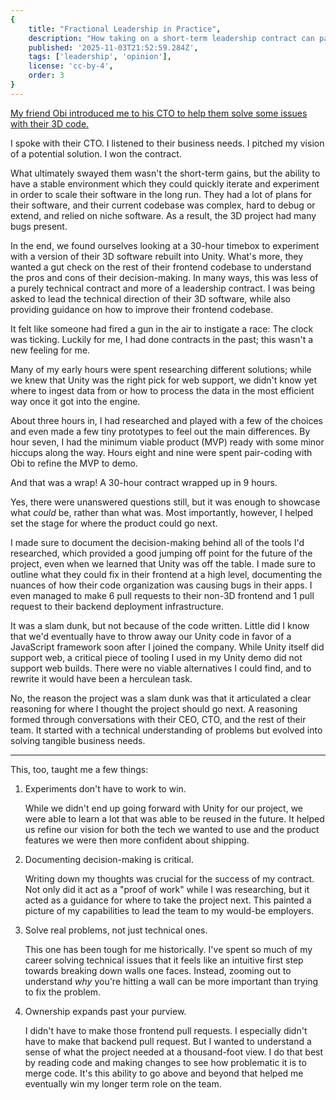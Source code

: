 ```yaml
---
{
    title: "Fractional Leadership in Practice",
    description: "How taking on a short-term leadership contract can pave the way to long-term opportunities.",
    published: '2025-11-03T21:52:59.284Z',
    tags: ['leadership', 'opinion'],
    license: 'cc-by-4',
    order: 3
}
---
```


[My friend Obi introduced me to his CTO to help them solve some issues with their 3D code.](/posts/the-power-of-showing-up)

I spoke with their CTO. I listened to their business needs. I pitched my vision of a potential solution. I won the contract.

What ultimately swayed them wasn't the short-term gains, but the ability to have a stable environment which they could quickly iterate and experiment in order to scale their software in the long run. They had a lot of plans for their software, and their current codebase was complex, hard to debug or extend, and relied on niche software. As a result, the 3D project had many bugs present.

In the end, we found ourselves looking at a 30-hour timebox to experiment with a version of their 3D software rebuilt into Unity. What's more, they wanted a gut check on the rest of their frontend codebase to understand the pros and cons of their decision-making. In many ways, this was less of a purely technical contract and more of a leadership contract. I was being asked to lead the technical direction of their 3D software, while also providing guidance on how to improve their frontend codebase.

It felt like someone had fired a gun in the air to instigate a race: The clock was ticking. Luckily for me, I had done contracts in the past; this wasn't a new feeling for me.

Many of my early hours were spent researching different solutions; while we knew that Unity was the right pick for web support, we didn't know yet where to ingest data from or how to process the data in the most efficient way once it got into the engine.

About three hours in, I had researched and played with a few of the choices and even made a few tiny prototypes to feel out the main differences. By hour seven, I had the minimum viable product (MVP) ready with some minor hiccups along the way. Hours eight and nine were spent pair-coding with Obi to refine the MVP to demo.

And that was a wrap! A 30-hour contract wrapped up in 9 hours.

Yes, there were unanswered questions still, but it was enough to showcase what _could_ be, rather than what was. Most importantly, however, I helped set the stage for where the product could go next.

I made sure to document the decision-making behind all of the tools I'd researched, which provided a good jumping off point for the future of the project, even when we learned that Unity was off the table. I made sure to outline what they could fix in their frontend at a high level, documenting the nuances of how their code organization was causing bugs in their apps. I even managed to make 6 pull requests to their non-3D frontend and 1 pull request to their backend deployment infrastructure.

It was a slam dunk, but not because of the code written. Little did I know that we'd eventually have to throw away our Unity code in favor of a JavaScript framework soon after I joined the company. While Unity itself did support web, a critical piece of tooling I used in my Unity demo did not support web builds. There were no viable alternatives I could find, and to rewrite it would have been a herculean task.

No, the reason the project was a slam dunk was that it articulated a clear reasoning for where I thought the project should go next. A reasoning formed through conversations with their CEO, CTO, and the rest of their team. It started with a technical understanding of problems but evolved into solving tangible business needs.

----

This, too, taught me a few things:

1) Experiments don't have to work to win.

   While we didn't end up going forward with Unity for our project, we were able to learn a lot that was able to be reused in the future. It helped us refine our vision for both the tech we wanted to use and the product features we were then more confident about shipping.

2) Documenting decision-making is critical.

   Writing down my thoughts was crucial for the success of my contract. Not only did it act as a "proof of work" while I was researching, but it acted as a guidance for where to take the project next. This painted a picture of my capabilities to lead the team to my would-be employers.

3) Solve real problems, not just technical ones.

   This one has been tough for me historically. I've spent so much of my career solving technical issues that it feels like an intuitive first step towards breaking down walls one faces. Instead, zooming out to understand _why_ you're hitting a wall can be more important than trying to fix the problem.

4) Ownership expands past your purview.

   I didn't have to make those frontend pull requests. I especially didn't have to make that backend pull request. But I wanted to understand a sense of what the project needed at a thousand-foot view. I do that best by reading code and making changes to see how problematic it is to merge code. It's this ability to go above and beyond that helped me eventually win my longer term role on the team.
